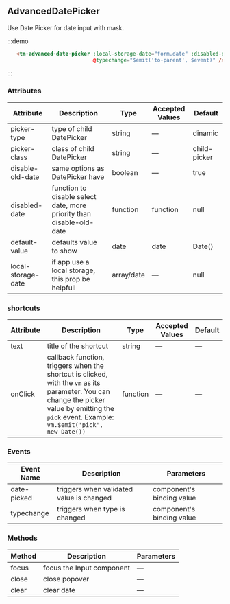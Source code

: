 <script>
  module.exports = {
    data() {
      return {
        form: {
          date: null
        }
      };
    },
    methods: {
      d(date) {
        console.log("D", date);
        return false;
      }
    }
  };
</script>

<style>
  .tm-picker-panel__content {
      margin: 0;
      padding: 16px 0;
  }
    
  .tm-picker-panel__content table {
      table-layout: fixed;
      width: 100%;
   }
</style>

## AdvancedDatePicker

Use Date Picker for date input with mask.

:::demo

```html
   <tm-advanced-date-picker :local-storage-date="form.date" :disabled-date="d"
                            @typechange="$emit('to-parent', $event)" />                                    
```
:::

### Attributes
| Attribute      | Description          | Type      | Accepted Values       | Default  |
|---------- |-------------- |---------- |--------------------------------  |-------- |
| picker-type | type of child DatePicker | string | — | dinamic |
| picker-class | class of child DatePicker | string | — | child-picker |
| disable-old-date | same options as DatePicker have | boolean | — | true |
| disabled-date | function to disable select date, more priority than disable-old-date | function | function | null |
| default-value | defaults value to show | date | date | Date() |
| local-storage-date | if app use a local storage, this prop be helpfull | array/date | — | null |

### shortcuts
| Attribute      | Description          | Type      | Accepted Values       | Default  |
|---------- |-------------- |---------- |--------------------------------  |-------- |
| text | title of the shortcut | string | — | — |
| onClick | callback function, triggers when the shortcut is clicked, with the `vm` as its parameter. You can change the picker value by emitting the `pick` event. Example: `vm.$emit('pick', new Date())`| function | — | — |


### Events
| Event Name | Description | Parameters |
|---------|--------|---------|
| date-picked | triggers when validated value is changed | component's binding value |
| typechange | triggers when type is changed | component's binding value |

### Methods
| Method | Description | Parameters |
|------|--------|-------|
| focus | focus the Input component | — |
| close | close popover | — |
| clear | clear date | — |

